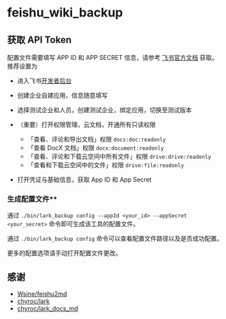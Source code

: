 # feishu_wiki_backup

## 获取 API Token

配置文件需要填写 APP ID 和 APP SECRET 信息，请参考 [飞书官方文档](https://open.feishu.cn/document/ukTMukTMukTM/ukDNz4SO0MjL5QzM/get-) 获取。推荐设置为

- 进入飞书[开发者后台](https://open.feishu.cn/app)
- 创建企业自建应用，信息随意填写
- 选择测试企业和人员，创建测试企业，绑定应用，切换至测试版本
- （重要）打开权限管理，云文档，开通所有只读权限
  - 「查看、评论和导出文档」权限 `docs:doc:readonly`
  - 「查看 DocX 文档」权限 `docx:document:readonly`
  - 「查看、评论和下载云空间中所有文件」权限 `drive:drive:readonly`
  - 「查看和下载云空间中的文件」权限 `drive:file:readonly`

- 打开凭证与基础信息，获取 App ID 和 App Secret

### 生成配置文件**

通过 `./bin/lark_backup config --appId <your_id> --appSecret <your_secret>` 命令即可生成该工具的配置文件。

通过 `./bin/lark_backup config` 命令可以查看配置文件路径以及是否成功配置。

更多的配置选项请手动打开配置文件更改。

## 感谢

- [Wsine/feishu2md](https://github.com/Wsine/feishu2md)
- [chyroc/lark](https://github.com/chyroc/lark)
- [chyroc/lark_docs_md](https://github.com/chyroc/lark_docs_md)
